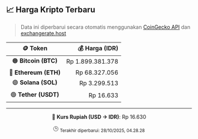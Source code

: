 

<!-- HARGA_KRIPTO -->
## 📈 Harga Kripto Terbaru

> Data ini diperbarui secara otomatis menggunakan [CoinGecko API](https://www.coingecko.com/) dan [exchangerate.host](https://exchangerate.host/)

<div align="center">

| 🪙 Token | 💰 Harga (IDR) |
|:------:|---------------:|
| 🟠 **Bitcoin (BTC)**   | Rp 1.899.381.378 |
| 🔵 **Ethereum (ETH)**  | Rp 68.327.056 |
| 🟣 **Solana (SOL)**    | Rp 3.299.513 |
| 🟢 **Tether (USDT)**   | Rp 16.633 |

---

💱 **Kurs Rupiah (USD → IDR)**: Rp 16.630

🕒 <sub>Terakhir diperbarui: 28/10/2025, 04.28.28</sub>

</div>
<!-- /HARGA_KRIPTO -->